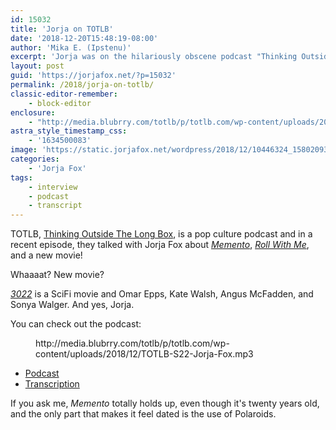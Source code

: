 ```yaml
---
id: 15032
title: 'Jorja on TOTLB'
date: '2018-12-20T15:48:19-08:00'
author: 'Mika E. (Ipstenu)'
excerpt: 'Jorja was on the hilariously obscene podcast "Thinking Outside the Long Box", being squeaky clean, talking about Memento Roll With Me and .... A NEW MOVIE!'
layout: post
guid: 'https://jorjafox.net/?p=15032'
permalink: /2018/jorja-on-totlb/
classic-editor-remember:
    - block-editor
enclosure:
    - "http://media.blubrry.com/totlb/p/totlb.com/wp-content/uploads/2018/12/TOTLB-S22-Jorja-Fox.mp3\n0\naudio/mpeg\n"
astra_style_timestamp_css:
    - '1634500083'
image: 'https://static.jorjafox.net/wordpress/2018/12/10446324_1580209302245547_6148882476603970945_o-1.jpg'
categories:
    - 'Jorja Fox'
tags:
    - interview
    - podcast
    - transcript
---
```


TOTLB, <a href="http://totlb.com/">Thinking Outside The Long Box</a>, is a pop culture podcast and in a recent episode, they talked with Jorja Fox about <a href="https://jorjafox.net/library/actor/memento/">_Memento_</a>, _<a href="https://jorjafox.net/library/producer/roll-with-me">Roll With Me</a>_, and a new movie!

Whaaaat? New movie?

_<a href="https://jorjafox.net/library/actor/3022/">3022</a>_ is a SciFi movie and Omar Epps, Kate Walsh, Angus McFadden, and Sonya Walger. And yes, Jorja.

You can check out the podcast:

<figure class="wp-block-embed"><div class="wp-block-embed__wrapper">
http://media.blubrry.com/totlb/p/totlb.com/wp-content/uploads/2018/12/TOTLB-S22-Jorja-Fox.mp3
</div></figure>

<ul><li><a href="http://totlb.com/podcast/totlb-s22-jorja-fox/">Podcast</a></li><li><a href="https://jorjafox.net/library/transcript/2018/totlb/">Transcription</a></li></ul>

If you ask me, _Memento_ totally holds up, even though it's twenty years old, and the only part that makes it feel dated is the use of Polaroids.
